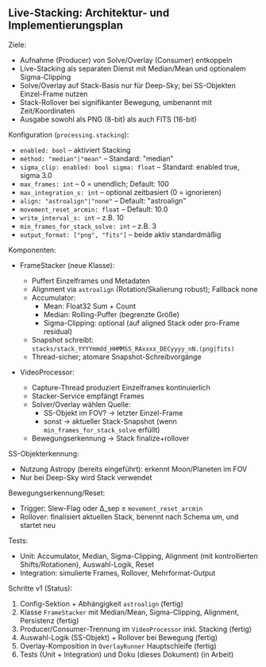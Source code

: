 ## Live-Stacking: Architektur- und Implementierungsplan

Ziele:
- Aufnahme (Producer) von Solve/Overlay (Consumer) entkoppeln
- Live-Stacking als separaten Dienst mit Median/Mean und optionalem Sigma-Clipping
- Solve/Overlay auf Stack-Basis nur für Deep-Sky; bei SS-Objekten Einzel-Frame nutzen
- Stack-Rollover bei signifikanter Bewegung, umbenannt mit Zeit/Koordinaten
- Ausgabe sowohl als PNG (8-bit) als auch FITS (16-bit)

Konfiguration (`processing.stacking`):
- `enabled: bool` – aktiviert Stacking
- `method: "median"|"mean"` – Standard: "median"
- `sigma_clip:
    enabled: bool
    sigma: float` – Standard: enabled true, sigma 3.0
- `max_frames: int` – 0 = unendlich; Default: 100
- `max_integration_s: int` – optional zeitbasiert (0 = ignorieren)
- `align: "astroalign"|"none"` – Default: "astroalign"
- `movement_reset_arcmin: float` – Default: 10.0
- `write_interval_s: int` – z.B. 10
- `min_frames_for_stack_solve: int` – z.B. 3
- `output_format: ["png", "fits"]` – beide aktiv standardmäßig

Komponenten:
- FrameStacker (neue Klasse):
  - Puffert Einzelframes und Metadaten
  - Alignment via `astroalign` (Rotation/Skalierung robust); Fallback none
  - Accumulator:
    - Mean: Float32 Sum + Count
    - Median: Rolling-Puffer (begrenzte Größe)
    - Sigma-Clipping: optional (auf aligned Stack oder pro-Frame residual)
  - Snapshot schreibt: `stacks/stack_YYYYmmdd_HHMMSS_RAxxxx_DECyyyy_nN.(png|fits)`
  - Thread-sicher; atomare Snapshot-Schreibvorgänge

- VideoProcessor:
  - Capture-Thread produziert Einzelframes kontinuierlich
  - Stacker-Service empfängt Frames
  - Solver/Overlay wählen Quelle:
    - SS-Objekt im FOV? → letzter Einzel-Frame
    - sonst → aktueller Stack-Snapshot (wenn `min_frames_for_stack_solve` erfüllt)
  - Bewegungserkennung → Stack finalize+rollover

SS-Objekterkennung:
- Nutzung Astropy (bereits eingeführt): erkennt Moon/Planeten im FOV
- Nur bei Deep-Sky wird Stack verwendet

Bewegungserkennung/Reset:
- Trigger: Slew-Flag oder Δ_sep ≥ `movement_reset_arcmin`
- Rollover: finalisiert aktuellen Stack, benennt nach Schema um, und startet neu

Tests:
- Unit: Accumulator, Median, Sigma-Clipping, Alignment (mit kontrollierten Shifts/Rotationen), Auswahl-Logik, Reset
- Integration: simulierte Frames, Rollover, Mehrformat-Output

Schritte v1 (Status):
1) Config-Sektion + Abhängigkeit `astroalign` (fertig)
2) Klasse `FrameStacker` mit Median/Mean, Sigma-Clipping, Alignment, Persistenz (fertig)
3) Producer/Consumer-Trennung im `VideoProcessor` inkl. Stacking (fertig)
4) Auswahl-Logik (SS-Objekt) + Rollover bei Bewegung (fertig)
5) Overlay-Komposition in `OverlayRunner` Hauptschleife (fertig)
6) Tests (Unit + Integration) und Doku (dieses Dokument) (in Arbeit)
